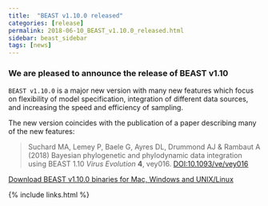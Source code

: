 ```yaml
---
title:  "BEAST v1.10.0 released"
categories: [release]
permalink: 2018-06-10_BEAST_v1.10.0_released.html
sidebar: beast_sidebar
tags: [news]
---
```


### We are pleased to announce the release of BEAST v1.10 ### 

`BEAST v1.10.0` is a major new version with many new features which focus on flexibility of model specification, 
integration of different data sources, and increasing the speed and efficiency of sampling.

The new version coincides with the publication of a paper describing many of the new features:

> Suchard MA, Lemey P, Baele G, Ayres DL, Drummond AJ & Rambaut A (2018) Bayesian phylogenetic and phylodynamic data integration using BEAST 1.10 *Virus Evolution* **4**, vey016. [DOI:10.1093/ve/vey016](https://doi.org/10.1093/ve/vey016)

[Download BEAST v1.10.0 binaries for Mac, Windows and UNIX/Linux](installing)

{% include links.html %}
